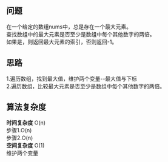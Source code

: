 ## 问题 ##
在一个给定的数组nums中，总是存在一个最大元素。  
查找数组中的最大元素是否至少是数组中每个其他数字的两倍。  
如果是，则返回最大元素的索引，否则返回-1。
## 思路 ##
1.遍历数组，找到最大值，维护两个变量--最大值与下标  
2.遍历数组，比较最大元素是否至少是数组中每个其他数字的两倍。
## 算法复杂度 ##
**时间复杂度** O(n)  
步骤1.O(n)  
步骤2.O(n)  
**空间复杂度** O(1)  
维护两个变量
